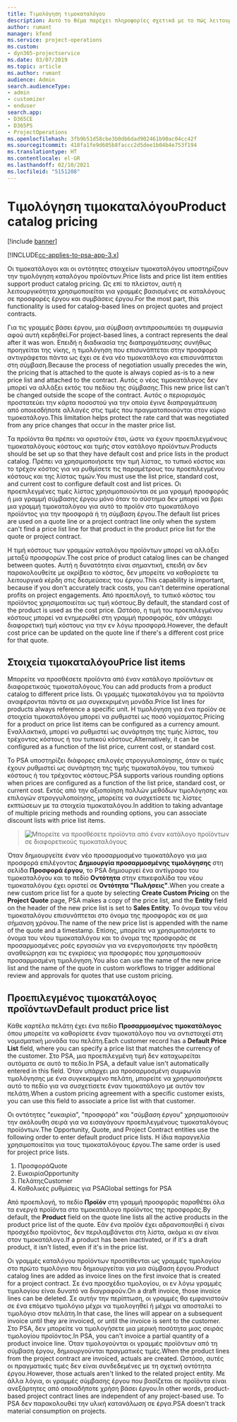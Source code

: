 ```yaml
---
title: Τιμολόγηση τιμοκαταλόγου
description: Αυτό το θέμα παρέχει πληροφορίες σχετικά με το πώς λειτουργεί η τιμολόγηση τιμοκαταλόγου στο Dynamics 365 Project Service Automation (PSA).
author: rumant
manager: kfend
ms.service: project-operations
ms.custom:
- dyn365-projectservice
ms.date: 03/07/2019
ms.topic: article
ms.author: rumant
audience: Admin
search.audienceType:
- admin
- customizer
- enduser
search.app:
- D365CE
- D365PS
- ProjectOperations
ms.openlocfilehash: 3fb9b51d58cbe3b0db6dad902461b90ac04cc42f
ms.sourcegitcommit: 418fa1fe9d605b8faccc2d5dee1b04b4e753f194
ms.translationtype: HT
ms.contentlocale: el-GR
ms.lasthandoff: 02/10/2021
ms.locfileid: "5151208"
---
```

# <a name="product-catalog-pricing"></a><span data-ttu-id="d1001-103">Τιμολόγηση τιμοκαταλόγου</span><span class="sxs-lookup"><span data-stu-id="d1001-103">Product catalog pricing</span></span> 

[!include [banner](../includes/psa-now-project-operations.md)]

[!INCLUDE[cc-applies-to-psa-app-3.x](../includes/cc-applies-to-psa-app-3x.md)]


<span data-ttu-id="d1001-104">Οι τιμοκατάλογοι και οι οντότητες στοιχείων τιμοκαταλόγου υποστηρίζουν την τιμολόγηση καταλόγου προϊόντων.</span><span class="sxs-lookup"><span data-stu-id="d1001-104">Price lists and price list item entities support product catalog pricing.</span></span> <span data-ttu-id="d1001-105">Ως επί το πλείστον, αυτή η λειτουργικότητα χρησιμοποιείται για γραμμές βασισμένες σε καταλόγους σε προσφορές έργου και συμβάσεις έργου.</span><span class="sxs-lookup"><span data-stu-id="d1001-105">For the most part, this functionality is used for catalog-based lines on project quotes and project contracts.</span></span>

<span data-ttu-id="d1001-106">Για τις γραμμές βάσει έργου, μια σύμβαση αντιπροσωπεύει τη συμφωνία αφού αυτή κερδηθεί.</span><span class="sxs-lookup"><span data-stu-id="d1001-106">For project-based lines, a contract represents the deal after it was won.</span></span> <span data-ttu-id="d1001-107">Επειδή η διαδικασία της διαπραγμάτευσης συνήθως προηγείται της νίκης, η τιμολόγηση που επισυνάπτεται στην προσφορά αντιγράφεται πάντα ως έχει σε ένα νέο τιμοκατάλογο και επισυνάπτεται στη σύμβαση.</span><span class="sxs-lookup"><span data-stu-id="d1001-107">Because the process of negotiation usually precedes the win, the pricing that is attached to the quote is always copied as-is to a new price list and attached to the contract.</span></span> <span data-ttu-id="d1001-108">Αυτός ο νέος τιμοκατάλογος δεν μπορεί να αλλάξει εκτός του πεδίου της σύμβασης.</span><span class="sxs-lookup"><span data-stu-id="d1001-108">This new price list can't be changed outside the scope of the contract.</span></span> <span data-ttu-id="d1001-109">Αυτός ο περιορισμός προστατεύει την κάρτα ποσοστού για την οποία έγινε διαπραγμάτευση από οποιεσδήποτε αλλαγές στις τιμές που πραγματοποιούνται στον κύριο τιμοκατάλογο.</span><span class="sxs-lookup"><span data-stu-id="d1001-109">This limitation helps protect the rate card that was negotiated from any price changes that occur in the master price list.</span></span>

<span data-ttu-id="d1001-110">Τα προϊόντα θα πρέπει να οριστούν έτσι, ώστε να έχουν προεπιλεγμένους τιμοκαταλόγους κόστους και τιμής στον κατάλογο προϊόντων.</span><span class="sxs-lookup"><span data-stu-id="d1001-110">Products should be set up so that they have default cost and price lists in the product catalog.</span></span> <span data-ttu-id="d1001-111">Πρέπει να χρησιμοποιήσετε την τιμή λίστας, το τυπικό κόστος και το τρέχον κόστος για να ρυθμίσετε τις παραμέτρους του προεπιλεγμένου κόστους και της λίστας τιμών.</span><span class="sxs-lookup"><span data-stu-id="d1001-111">You must use the list price, standard cost, and current cost to configure default cost and list prices.</span></span> <span data-ttu-id="d1001-112">Οι προεπιλεγμένες τιμές λίστας χρησιμοποιούνται σε μια γραμμή προσφοράς ή μια γραμμή σύμβασης έργου μόνο όταν το σύστημα δεν μπορεί να βρει μια γραμμή τιμοκαταλόγου για αυτό το προϊόν στο τιμοκατάλογο προϊόντος για την προσφορά ή τη σύμβαση έργου.</span><span class="sxs-lookup"><span data-stu-id="d1001-112">The default list prices are used on a quote line or a project contract line only when the system can't find a price list line for that product in the product price list for the quote or project contract.</span></span>

<span data-ttu-id="d1001-113">Η τιμή κόστους των γραμμών καταλόγου προϊόντων μπορεί να αλλάξει μεταξύ προσφορών.</span><span class="sxs-lookup"><span data-stu-id="d1001-113">The cost price of product catalog lines can be changed between quotes.</span></span> <span data-ttu-id="d1001-114">Αυτή η δυνατότητα είναι σημαντική, επειδή αν δεν παρακολουθείτε με ακρίβεια το κόστος, δεν μπορείτε να καθορίσετε τα λειτουργικά κέρδη στις δεσμεύσεις του έργου.</span><span class="sxs-lookup"><span data-stu-id="d1001-114">This capability is important, because if you don't accurately track costs, you can't determine operational profits on project engagements.</span></span> <span data-ttu-id="d1001-115">Από προεπιλογή, το τυπικό κόστος του προϊόντος χρησιμοποιείται ως τιμή κόστους.</span><span class="sxs-lookup"><span data-stu-id="d1001-115">By default, the standard cost of the product is used as the cost price.</span></span> <span data-ttu-id="d1001-116">Ωστόσο, η τιμή του προεπιλεγμένου κόστους μπορεί να ενημερωθεί στη γραμμή προσφοράς, εάν υπάρχει διαφορετική τιμή κόστους για την εν λόγω προσφορά.</span><span class="sxs-lookup"><span data-stu-id="d1001-116">However, the default cost price can be updated on the quote line if there's a different cost price for that quote.</span></span>

## <a name="price-list-items"></a><span data-ttu-id="d1001-117">Στοιχεία τιμοκαταλόγου</span><span class="sxs-lookup"><span data-stu-id="d1001-117">Price list items</span></span>

<span data-ttu-id="d1001-118">Μπορείτε να προσθέσετε προϊόντα από έναν κατάλογο προϊόντων σε διαφορετικούς τιμοκαταλόγους.</span><span class="sxs-lookup"><span data-stu-id="d1001-118">You can add products from a product catalog to different price lists.</span></span> <span data-ttu-id="d1001-119">Οι γραμμές τιμοκαταλόγου για τα προϊόντα αναφέρονται πάντα σε μια συγκεκριμένη μονάδα.</span><span class="sxs-lookup"><span data-stu-id="d1001-119">Price list lines for products always reference a specific unit.</span></span> <span data-ttu-id="d1001-120">Η τιμολόγηση για ένα προϊόν σε στοιχεία τιμοκαταλόγου μπορεί να ρυθμιστεί ως ποσό νομίσματος.</span><span class="sxs-lookup"><span data-stu-id="d1001-120">Pricing for a product on price list items can be configured as a currency amount.</span></span> <span data-ttu-id="d1001-121">Εναλλακτικά, μπορεί να ρυθμιστεί ως συνάρτηση της τιμής λίστας, του τρέχοντος κόστους ή του τυπικού κόστους.</span><span class="sxs-lookup"><span data-stu-id="d1001-121">Alternatively, it can be configured as a function of the list price, current cost, or standard cost.</span></span>

<span data-ttu-id="d1001-122">Το PSA υποστηρίζει διάφορες επιλογές στρογγυλοποίησης, όταν οι τιμές έχουν ρυθμιστεί ως συνάρτηση της τιμής τιμοκαταλόγου, του τυπικού κόστους ή του τρέχοντος κόστους.</span><span class="sxs-lookup"><span data-stu-id="d1001-122">PSA supports various rounding options when prices are configured as a function of the list price, standard cost, or current cost.</span></span> <span data-ttu-id="d1001-123">Εκτός από την αξιοποίηση πολλών μεθόδων τιμολόγησης και επιλογών στρογγυλοποίησης, μπορείτε να συσχετίσετε τις λίστες εκπτώσεων με τα στοιχεία τιμοκαταλόγου.</span><span class="sxs-lookup"><span data-stu-id="d1001-123">In addition to taking advantage of multiple pricing methods and rounding options, you can associate discount lists with price list items.</span></span> 

> ![Μπορείτε να προσθέσετε προϊόντα από έναν κατάλογο προϊόντων σε διαφορετικούς τιμοκαταλόγους](media/basic-guide-16.png)

<span data-ttu-id="d1001-125">Όταν δημιουργείτε έναν νέο προσαρμοσμένο τιμοκατάλογο για μια προσφορά επιλέγοντας **Δημιουργία προσαρμοσμένης τιμολόγησης** στη σελίδα **Προσφορά έργου**, το PSA δημιουργεί ένα αντίγραφο του τιμοκαταλόγου και το πεδίο **Οντότητα** στην επικεφαλίδα του νέου τιμοκαταλόγου έχει οριστεί σε **Οντότητα "Πωλήσεις"**.</span><span class="sxs-lookup"><span data-stu-id="d1001-125">When you create a new custom price list for a quote by selecting **Create Custom Pricing** on the **Project Quote** page, PSA makes a copy of the price list, and the **Entity** field on the header of the new price list is set to **Sales Entity**.</span></span> <span data-ttu-id="d1001-126">Το όνομα του νέου τιμοκαταλόγου επισυνάπτεται στο όνομα της προσφοράς και σε μια σήμανση χρόνου.</span><span class="sxs-lookup"><span data-stu-id="d1001-126">The name of the new price list is appended with the name of the quote and a timestamp.</span></span> <span data-ttu-id="d1001-127">Επίσης, μπορείτε να χρησιμοποιήσετε το όνομα του νέου τιμοκαταλόγου και το όνομα της προσφοράς σε προσαρμοσμένες ροές εργασιών για να ενεργοποιήσετε την πρόσθετη αναθεώρηση και τις εγκρίσεις για προσφορές που χρησιμοποιούν προσαρμοσμένη τιμολόγηση.</span><span class="sxs-lookup"><span data-stu-id="d1001-127">You also can use the name of the new price list and the name of the quote in custom workflows to trigger additional review and approvals for quotes that use custom pricing.</span></span>

 
## <a name="default-product-price-list"></a><span data-ttu-id="d1001-128">Προεπιλεγμένος τιμοκατάλογος προϊόντων</span><span class="sxs-lookup"><span data-stu-id="d1001-128">Default product price list</span></span>
<span data-ttu-id="d1001-129">Κάθε καρτέλα πελάτη έχει ένα πεδίο **Προσαρμοσμένος τιμοκατάλογος** όπου μπορείτε να καθορίσετε έναν τιμοκατάλογο που να αντιστοιχεί στη νομισματική μονάδα του πελάτη.</span><span class="sxs-lookup"><span data-stu-id="d1001-129">Each customer record has a **Default Price List** field, where you can specify a price list that matches the currency of the customer.</span></span> <span data-ttu-id="d1001-130">Στο PSA, μια προεπιλεγμένη τιμή δεν καταχωρείται αυτόματα σε αυτό το πεδίο.</span><span class="sxs-lookup"><span data-stu-id="d1001-130">In PSA, a default value isn't automatically entered in this field.</span></span> <span data-ttu-id="d1001-131">Όταν υπάρχει μια προσαρμοσμένη συμφωνία τιμολόγησης με ένα συγκεκριμένο πελάτη, μπορείτε να χρησιμοποιήσετε αυτό το πεδίο για να συσχετίσετε έναν τιμοκατάλογο με αυτόν τον πελάτη.</span><span class="sxs-lookup"><span data-stu-id="d1001-131">When a custom pricing agreement with a specific customer exists, you can use this field to associate a price list with that customer.</span></span>

<span data-ttu-id="d1001-132">Οι οντότητες "ευκαιρία", "προσφορά" και "σύμβαση έργου" χρησιμοποιούν την ακόλουθη σειρά για να εισαγάγουν προεπιλεγμένους τιμοκαταλόγους προϊόντων.</span><span class="sxs-lookup"><span data-stu-id="d1001-132">The Opportunity, Quote, and Project Contract entities use the following order to enter default product price lists.</span></span> <span data-ttu-id="d1001-133">Η ίδια παραγγελία χρησιμοποιείται για τους τιμοκαταλόγους έργου.</span><span class="sxs-lookup"><span data-stu-id="d1001-133">The same order is used for project price lists.</span></span>

1.  <span data-ttu-id="d1001-134">Προσφορά</span><span class="sxs-lookup"><span data-stu-id="d1001-134">Quote</span></span>
2.  <span data-ttu-id="d1001-135">Ευκαιρία</span><span class="sxs-lookup"><span data-stu-id="d1001-135">Opportunity</span></span>
3.  <span data-ttu-id="d1001-136">Πελάτης</span><span class="sxs-lookup"><span data-stu-id="d1001-136">Customer</span></span>
4.  <span data-ttu-id="d1001-137">Καθολικές ρυθμίσεις για PSA</span><span class="sxs-lookup"><span data-stu-id="d1001-137">Global settings for PSA</span></span>

<span data-ttu-id="d1001-138">Από προεπιλογή, το πεδίο **Προϊόν** στη γραμμή προσφοράς παραθέτει όλα τα ενεργά προϊόντα στο τιμοκατάλογο προϊόντος της προσφοράς.</span><span class="sxs-lookup"><span data-stu-id="d1001-138">By default, the **Product** field on the quote line lists all the active products in the product price list of the quote.</span></span> <span data-ttu-id="d1001-139">Εάν ένα προϊόν έχει αδρανοποιηθεί ή είναι προσχέδιο προϊόντος, δεν περιλαμβάνεται στη λίστα, ακόμα κι αν είναι στον τιμοκατάλογο.</span><span class="sxs-lookup"><span data-stu-id="d1001-139">If a product has been inactivated, or if it's a draft product, it isn't listed, even if it's in the price list.</span></span> 

<span data-ttu-id="d1001-140">Οι γραμμές καταλόγου προϊόντων προστίθενται ως γραμμές τιμολογίου στο πρώτο τιμολόγιο που δημιουργείται για μια σύμβαση έργου.</span><span class="sxs-lookup"><span data-stu-id="d1001-140">Product catalog lines are added as invoice lines on the first invoice that is created for a project contract.</span></span> <span data-ttu-id="d1001-141">Σε ένα προσχέδιο τιμολογίου, οι εν λόγω γραμμές τιμολογίου είναι δυνατό να διαγραφούν.</span><span class="sxs-lookup"><span data-stu-id="d1001-141">On a draft invoice, those invoice lines can be deleted.</span></span> <span data-ttu-id="d1001-142">Σε αυτήν την περίπτωση, οι γραμμές θα εμφανιστούν σε ένα επόμενο τιμολόγιο μέχρι να τιμολογηθεί ή μέχρι να αποσταλεί το τιμολόγιο στον πελάτη.</span><span class="sxs-lookup"><span data-stu-id="d1001-142">In that case, the lines will appear on a subsequent invoice until they are invoiced, or until the invoice is sent to the customer.</span></span> <span data-ttu-id="d1001-143">Στο PSA, δεν μπορείτε να τιμολογήσετε μια μερική ποσότητα μιας σειράς τιμολογίου προϊόντος.</span><span class="sxs-lookup"><span data-stu-id="d1001-143">In PSA, you can't invoice a partial quantity of a product invoice line.</span></span> <span data-ttu-id="d1001-144">Όταν τιμολογούνται οι γραμμές προϊόντων από τη σύμβαση έργου, δημιουργούνται πραγματικές τιμές.</span><span class="sxs-lookup"><span data-stu-id="d1001-144">When the product lines from the project contract are invoiced, actuals are created.</span></span> <span data-ttu-id="d1001-145">Ωστόσο, αυτές οι πραγματικές τιμές δεν είναι συνδεδεμένες με τη σχετική οντότητα έργου.</span><span class="sxs-lookup"><span data-stu-id="d1001-145">However, those actuals aren't linked to the related project entity.</span></span> <span data-ttu-id="d1001-146">Με άλλα λόγια, οι γραμμές σύμβασης έργου που βασίζεται σε προϊόντα είναι ανεξάρτητες από οποιαδήποτε χρήση βάσει έργου.</span><span class="sxs-lookup"><span data-stu-id="d1001-146">In other words, product-based project contract lines are independent of any project-based use.</span></span> <span data-ttu-id="d1001-147">Το PSA δεν παρακολουθεί την υλική κατανάλωση σε έργα.</span><span class="sxs-lookup"><span data-stu-id="d1001-147">PSA doesn't track material consumption on projects.</span></span>

